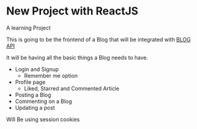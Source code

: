 # New Project with ReactJS

A learning Project 

This is going to be the frontend of a Blog that will be integrated with [BLOG API](https://github.com/shashank-crypto/blog-API)<br>

It will be having all the basic things a Blog needs to have.

- Login and Signup
    - Remember me option
- Profile page
    - Liked, Starred and Commented Article
- Posting a Blog
- Commenting on a Blog
- Updating a post

Will Be using session cookies
